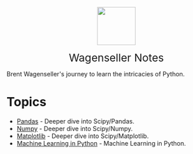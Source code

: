 <img
    src="./assets/img/bailey.jpg"
    width="88"
    style="display: block; width: 88px; margin: auto; margin-bottom: 1em"
/><span style="display: block; text-align: center; font-size: 1.75em;"> Wagenseller Notes </span>

Brent Wagenseller's journey to learn the intricacies of Python.

# Topics
- [Pandas](/learn_to_code/python/scipy/pandas) - Deeper dive into Scipy/Pandas.
- [Numpy](/learn_to_code/python/scipy/numpy) - Deeper dive into Scipy/Numpy.
- [Matplotlib](/learn_to_code/python/scipy/matplotlib) - Deeper dive into Scipy/Matplotlib.
- [Machine Learning in Python](/learn_to_code/python/scipy/machine_learning_in_python) - Machine Learning in Python.


